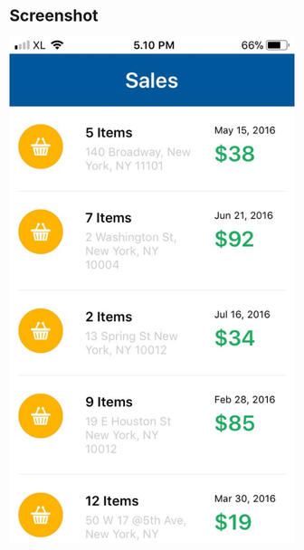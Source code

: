 # Screenshot
<p align="center">
  <img src="https://github.com/rendysptd/List-View/blob/master/screenshoot/screenshot.jpg"/>
</p>

